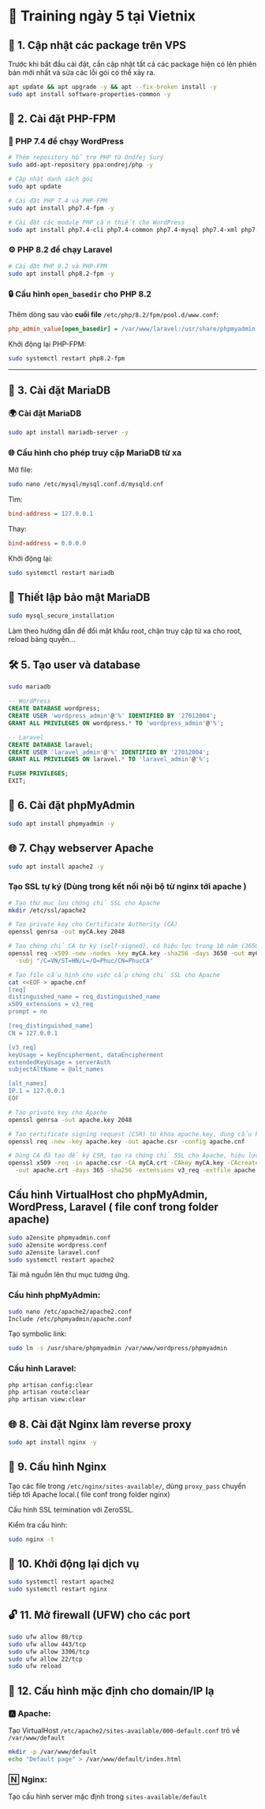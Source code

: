 # 🚀 Training ngày 5 tại Vietnix

## 🧰 1. Cập nhật các package trên VPS

Trước khi bắt đầu cài đặt, cần cập nhật tất cả các package hiện có lên phiên bản mới nhất và sửa các lỗi gói có thể xảy ra.

```bash
apt update && apt upgrade -y && apt --fix-broken install -y
sudo apt install software-properties-common -y
```

## 🐘 2. Cài đặt PHP-FPM

### 🐘 PHP 7.4 để chạy WordPress

```bash
# Thêm repository hỗ trợ PHP từ Ondřej Surý
sudo add-apt-repository ppa:ondrej/php -y

# Cập nhật danh sách gói
sudo apt update

# Cài đặt PHP 7.4 và PHP-FPM
sudo apt install php7.4-fpm -y

# Cài đặt các module PHP cần thiết cho WordPress
sudo apt install php7.4-cli php7.4-common php7.4-mysql php7.4-xml php7.4-mbstring php7.4-curl php7.4-zip php7.4-bcmath -y
```

### ⚙️ PHP 8.2 để chạy Laravel

```bash
# Cài đặt PHP 8.2 và PHP-FPM
sudo apt install php8.2-fpm -y
```

### 🔒 Cấu hình `open_basedir` cho PHP 8.2

Thêm dòng sau vào **cuối file** `/etc/php/8.2/fpm/pool.d/www.conf`:

```ini
php_admin_value[open_basedir] = /var/www/laravel:/usr/share/phpmyadmin:/usr/share/php:/tmp/
```

Khởi động lại PHP-FPM:

```bash
sudo systemctl restart php8.2-fpm
```

---

## 🐬 3. Cài đặt MariaDB

### 🌍 Cài đặt MariaDB

```bash
sudo apt install mariadb-server -y
```

### 🌐 Cấu hình cho phép truy cập MariaDB từ xa

Mở file:

```bash
sudo nano /etc/mysql/mysql.conf.d/mysqld.cnf
```

Tìm:

```ini
bind-address = 127.0.0.1
```

Thay:

```ini
bind-address = 0.0.0.0
```

Khởi động lại:

```bash
sudo systemctl restart mariadb
```

## 🔐 Thiết lập bảo mật MariaDB

```bash
sudo mysql_secure_installation
```

Làm theo hướng dẫn để đổi mật khẩu root, chặn truy cập từ xa cho root, reload bảng quyền...

## 🛠️ 5. Tạo user và database

```bash
sudo mariadb
```

```sql
-- WordPress
CREATE DATABASE wordpress;
CREATE USER 'wordpress_admin'@'%' IDENTIFIED BY '27012004';
GRANT ALL PRIVILEGES ON wordpress.* TO 'wordpress_admin'@'%';

-- Laravel
CREATE DATABASE laravel;
CREATE USER 'laravel_admin'@'%' IDENTIFIED BY '27012004';
GRANT ALL PRIVILEGES ON laravel.* TO 'laravel_admin'@'%';

FLUSH PRIVILEGES;
EXIT;
```

## 🧮 6. Cài đặt phpMyAdmin

```bash
sudo apt install phpmyadmin -y
```

## 🌐 7. Chạy webserver Apache

```bash
sudo apt install apache2 -y
```

### Tạo SSL tự ký (Dùng trong kết nối nội bộ từ nginx tới apache )

```bash
# Tạo thư mục lưu chứng chỉ SSL cho Apache
mkdir /etc/ssl/apache2

# Tạo private key cho Certificate Authority (CA)
openssl genrsa -out myCA.key 2048

# Tạo chứng chỉ CA tự ký (self-signed), có hiệu lực trong 10 năm (3650 ngày)
openssl req -x509 -new -nodes -key myCA.key -sha256 -days 3650 -out myCA.crt \
  -subj "/C=VN/ST=HN/L=/O=Phuc/CN=PhucCA"

# Tạo file cấu hình cho việc cấp chứng chỉ SSL cho Apache
cat <<EOF > apache.cnf
[req]
distinguished_name = req_distinguished_name
x509_extensions = v3_req
prompt = no

[req_distinguished_name]
CN = 127.0.0.1

[v3_req]
keyUsage = keyEncipherment, dataEncipherment
extendedKeyUsage = serverAuth
subjectAltName = @alt_names

[alt_names]
IP.1 = 127.0.0.1
EOF

# Tạo private key cho Apache
openssl genrsa -out apache.key 2048

# Tạo certificate signing request (CSR) từ khóa apache.key, dùng cấu hình trong apache.cnf
openssl req -new -key apache.key -out apache.csr -config apache.cnf

# Dùng CA đã tạo để ký CSR, tạo ra chứng chỉ SSL cho Apache, hiệu lực 1 năm (365 ngày)
openssl x509 -req -in apache.csr -CA myCA.crt -CAkey myCA.key -CAcreateserial \
  -out apache.crt -days 365 -sha256 -extensions v3_req -extfile apache.cnf
```

## Cấu hình VirtualHost cho phpMyAdmin, WordPress, Laravel ( file conf trong folder apache)

```bash
sudo a2ensite phpmyadmin.conf
sudo a2ensite wordpress.conf
sudo a2ensite laravel.conf
sudo systemctl restart apache2
```

Tải mã nguồn lên thư mục tương ứng.

### Cấu hình phpMyAdmin:

```bash
sudo nano /etc/apache2/apache2.conf
Include /etc/phpmyadmin/apache.conf
```

Tạo symbolic link:

```bash
sudo ln -s /usr/share/phpmyadmin /var/www/wordpress/phpmyadmin
```

### Cấu hình Laravel:

```bash
php artisan config:clear
php artisan route:clear
php artisan view:clear
```

## 🌐 8. Cài đặt Nginx làm reverse proxy

```bash
sudo apt install nginx -y
```

## 🔁 9. Cấu hình Nginx

Tạo các file trong `/etc/nginx/sites-available/`, dùng `proxy_pass` chuyển tiếp tới Apache local.( file conf trong folder nginx)

Cấu hình SSL termination với ZeroSSL.

Kiểm tra cấu hình:

```bash
sudo nginx -t
```

## 🔄 10. Khởi động lại dịch vụ

```bash
sudo systemctl restart apache2
sudo systemctl restart nginx
```

## 🔓 11. Mở firewall (UFW) cho các port

```bash
sudo ufw allow 80/tcp
sudo ufw allow 443/tcp
sudo ufw allow 3306/tcp
sudo ufw allow 22/tcp
sudo ufw reload
```

## 🧱️ 12. Cấu hình mặc định cho domain/IP lạ

### 🅰️ Apache:

Tạo VirtualHost `/etc/apache2/sites-available/000-default.conf` trỏ về `/var/www/default`

```bash
mkdir -p /var/www/default
echo "Default page" > /var/www/default/index.html
```

### 🄽 Nginx:

Tạo cấu hình server mặc định trong `sites-available/default`
